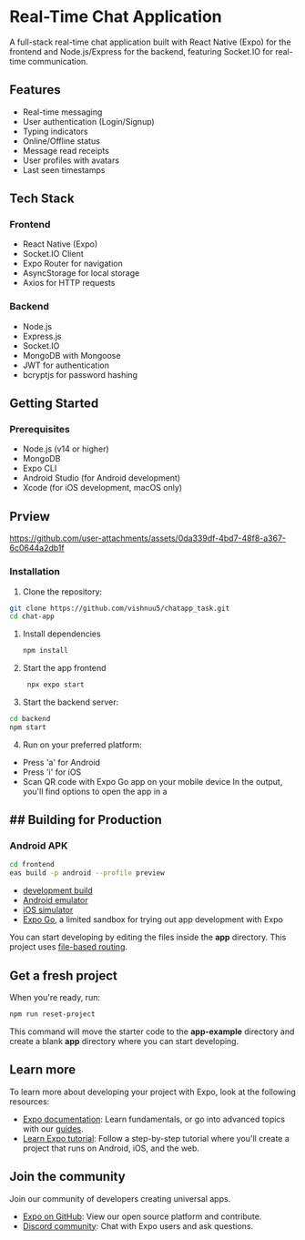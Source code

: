 # Real-Time Chat Application

A full-stack real-time chat application built with React Native (Expo) for the frontend and Node.js/Express for the backend, featuring Socket.IO for real-time communication.

## Features

- Real-time messaging
- User authentication (Login/Signup)
- Typing indicators
- Online/Offline status
- Message read receipts
- User profiles with avatars
- Last seen timestamps

## Tech Stack

### Frontend

- React Native (Expo)
- Socket.IO Client
- Expo Router for navigation
- AsyncStorage for local storage
- Axios for HTTP requests

### Backend

- Node.js
- Express.js
- Socket.IO
- MongoDB with Mongoose
- JWT for authentication
- bcryptjs for password hashing

## Getting Started

### Prerequisites

- Node.js (v14 or higher)
- MongoDB
- Expo CLI
- Android Studio (for Android development)
- Xcode (for iOS development, macOS only)


## Prview
https://github.com/user-attachments/assets/0da339df-4bd7-48f8-a367-6c0644a2db1f

### Installation

1. Clone the repository:

```bash
git clone https://github.com/vishnuu5/chatapp_task.git
cd chat-app
```

1. Install dependencies

   ```bash
   npm install
   ```

2. Start the app frontend

   ```bash
    npx expo start
   ```

3. Start the backend server:

```bash
cd backend
npm start
```

4. Run on your preferred platform:

- Press 'a' for Android
- Press 'i' for iOS
- Scan QR code with Expo Go app on your mobile device
  In the output, you'll find options to open the app in a

## ## Building for Production

### Android APK

```bash
cd frontend
eas build -p android --profile preview
```

- [development build](https://docs.expo.dev/develop/development-builds/introduction/)
- [Android emulator](https://docs.expo.dev/workflow/android-studio-emulator/)
- [iOS simulator](https://docs.expo.dev/workflow/ios-simulator/)
- [Expo Go](https://expo.dev/go), a limited sandbox for trying out app development with Expo

You can start developing by editing the files inside the **app** directory. This project uses [file-based routing](https://docs.expo.dev/router/introduction).

## Get a fresh project

When you're ready, run:

```bash
npm run reset-project
```

This command will move the starter code to the **app-example** directory and create a blank **app** directory where you can start developing.

## Learn more

To learn more about developing your project with Expo, look at the following resources:

- [Expo documentation](https://docs.expo.dev/): Learn fundamentals, or go into advanced topics with our [guides](https://docs.expo.dev/guides).
- [Learn Expo tutorial](https://docs.expo.dev/tutorial/introduction/): Follow a step-by-step tutorial where you'll create a project that runs on Android, iOS, and the web.

## Join the community

Join our community of developers creating universal apps.

- [Expo on GitHub](https://github.com/expo/expo): View our open source platform and contribute.
- [Discord community](https://chat.expo.dev): Chat with Expo users and ask questions.
